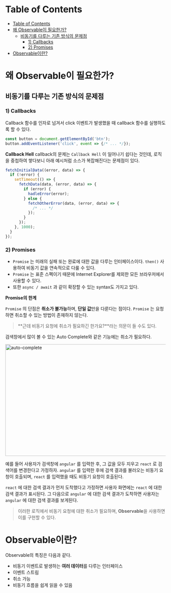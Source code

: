 # Table of Contents
- [Table of Contents](#table-of-contents)
- [왜 Observable이 필요한가?](#왜-observable이-필요한가)
  - [비동기를 다루는 기존 방식의 문제점](#비동기를-다루는-기존-방식의-문제점)
    - [1) Callbacks](#1-callbacks)
    - [2) Promises](#2-promises)
- [Observable이란?](#observable이란)

# 왜 Observable이 필요한가?
## 비동기를 다루는 기존 방식의 문제점
### 1) Callbacks
Callback 함수를 인자로 넘겨서 click 이벤트가 발생했을 때 callback 함수를 실행하도록 할 수 있다.
```js
const button = document.getElementById('btn');
button.addEventListener('click', event => {/* ... */});
```

**Callback Hell**
callback의 문제는 `Callback Hell` 이 일어나기 쉽다는 것인데, 로직을 중첩하여 쌓다보니 아래 예시처럼 소스가 복잡해진다는 문제점이 있다.

```js
fetchInitialData((error, data) => {
  if (!error) {
    setTimeout(() => {
      fetchData(data, (error, data) => {
        if (error) {
          hadleError(error);
        } else {
          fetchOtherError(data, (error, data) => {
            /* ... */
          });
        }
      });
    }, 1000);
  }
});
```

### 2) Promises
- `Promise` 는 미래의 실패 또는 완료에 대한 값을 다루는 인터페이스이다. `then()` 사용하여 비동기 값을 연속적으로 다룰 수 있다. 
- `Promise` 는 표준 스펙이기 때문에 Internet Explorer를 제외한 모든 브라우저에서 사용할 수 있다.
- 또한 `async / await` 과 같이 확장할 수 있는 syntax도 가지고 있다.

**Promise의 한계**

`Promise` 의 단점은 **취소가 불가능**하며, **단일 값**만을 다룬다는 점이다. `Promise` 는 요청하면 취소할 수 있는 방법이 존재하지 않는다.

> **근데 비동기 요청에 취소가 필요하긴 한가요?**라는 의문이 들 수도 있다.

검색창에서 많이 볼 수 있는 Auto Complete와 같은 기능에는 취소가 필요하다.

<img width="870" height="350" alt="auto-complete" src="https://user-images.githubusercontent.com/31913666/168423189-e6184994-cb6c-4480-bb41-4dfcd99850c4.png">

<br>


예를 들어 사용자가 검색창에  `angular` 를 입력한 후, 그 값을 모두 지우고 `react` 로 검색어를 변경한다고 가정하자. `angular` 를 입력한 후에 검색 결과를 불러오는 비동기 요청이 호출되며, `react` 를 입력했을 때도 비동기 요청이 호출된다. 

`react` 에 대한 검색 결과가 먼저 도착했다고 가정하면 사용자 화면에는 `react` 에 대한 검색 결과가 표시된다. 그 다음으로 `angular` 에 대한 검색 결과가 도착하면 사용자는 `angular` 에 대한 검색 결과를 보게된다.

> 이러한 로직에서 비동기 요청에 대한 취소가 필요하며, **Observable**을 사용하면 이를 구현할 수 있다.


# Observable이란?
Observable의 특징은 다음과 같다.

- 비동기 이벤트로 발생하는 **여러 데이터**를 다루는 인터페이스
- 이벤트 스트림
- 취소 가능
- 비동기 흐름을 쉽게 읽을 수 있음

